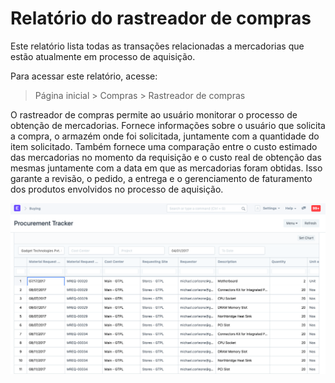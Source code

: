 # Relatório do rastreador de compras



Este relatório lista todas as transações relacionadas a mercadorias que estão atualmente em processo de aquisição.


Para acessar este relatório, acesse:


> Página inicial > Compras > Rastreador de compras


O rastreador de compras permite ao usuário monitorar o processo de obtenção de mercadorias. Fornece informações sobre o usuário que solicita a compra, o armazém onde foi solicitada, juntamente com a quantidade do item solicitado. Também fornece uma comparação entre o custo estimado das mercadorias no momento da requisição e o custo real de obtenção das mesmas juntamente com a data em que as mercadorias foram obtidas. Isso garante a revisão, o pedido, a entrega e o gerenciamento de faturamento dos produtos envolvidos no processo de aquisição.


![Procurement Tracker](/files/procurement_tracker.png)



